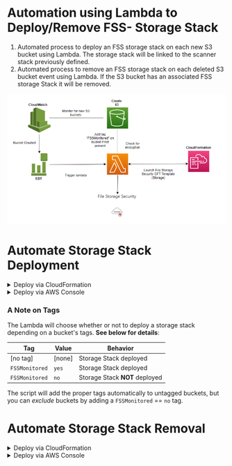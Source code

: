 # Automation using Lambda to Deploy/Remove FSS- Storage Stack 

1. Automated process to deploy an FSS storage stack on each new S3 bucket using Lambda. The storage stack will be linked to the scanner stack previously defined.
2. Automated process to remove an FSS storage stack on each deleted S3 bucket event using Lambda. If the S3 bucket has an associated FSS storage Stack it will be removed.

![architecture](architecture.png)

# Automate Storage Stack Deployment 
<details>
<summary>Deploy via CloudFormation</summary>

   * If not already present, [deploy a Scanner Stack](https://cloudone.trendmicro.com/docs/file-storage-security/stack-add/#AddScanner) in the Cloud One - File Storage Security account.
  * Obtain the Scanner Stack Name and SQS URL
      - Go to AWS Console > Services > CloudFormation
      - Click **Name of Scanner Stack**
         - Copy **Stack Name** 
      - Under **Outputs** tab
         - Copy **ScannerQueueURL**
   * Go to AWS Console > Services > CloudFormation
    - Click **Create New Stack**
      - Prerequisites: `template is ready`
      - Specify Template: `upload from file`
      - Select: **[storage_stack.yaml](https://github.com/JustinDPerkins/FSS-Storage-Automation-Lambda/blob/main/cloudformation/storage_stack.yaml)**
      - Click **Next**
      - StackName: `Enter name for stack`
      - C1WSAPI: [Cloud One Workload Security API Key](https://cloudone.trendmicro.com/docs/file-storage-security/api-create-stack/#Prerequisite)
      - SQSURL: `http://scanner-stack-sqs-queue-url.com`
      - StackName: `Enter name of Scanner Stack`
      - Click **Create Stack**
</details>      

<details>
<summary>Deploy via AWS Console</summary>
  
   * Create IAM Role/Policy for lambda execution
   * In AWS Console > Services > IAM
      - In left panel under **Access Management** click **Policy**
      - Click **Create Policy**
         - Select **JSON**
         - paste **[fss_policy](https://github.com/JustinDPerkins/FSS-Storage-Automation-Lambda/blob/main/policy/fss_policy.json)**
         - Save
   * In AWS Console > Services > IAM
      - In left panel under **Access Management** click **Roles**
      - Create Role
         - Entity: AWS Service
         - Service: Lambda
         - select policy made previously
         - Save

   * Create Lambda Function
   * In AWS Console > Services > Lambda >  Create Function

      - Select **Author from scratch**
      - Function Name: *example-name*
      - Runtime: **Python 3.8**
      - Select Service role: **Select role created in previous steps**
      - Create Function
   * Under Code
      - Copy and Paste: **[storage_stack.yaml](https://github.com/JustinDPerkins/FSS-Storage-Automation-Lambda/blob/main/cloudformation/storage_stack.yaml)**
      - Deploy
   * Under Configuration
      - Environment Variables
      - **C1-API** : *your fss api key*
      - **SQS_Name** : *scanner sqs url*
      - **STACK_ID** : *scanner stack id*
      - See [FSS API Documentation](https://cloudone.trendmicro.com/docs/file-storage-security/api-create-stack/) for details.
      - Configuration
      - General configuration > Edit
      - increase timeout to 8m

   * Create CloudWatch Rule
   * In AWS Console > Services > CloudWatch
      - In left panel under **Events** click **Rules**
   * Create New CloudWatch Rule
      - Event Source: Event Pattern
      - Service Name: S3
      - Event Type: Bucket Level Operations
      - Specific Operation(s): CreateBucket
   * Add Target
      - Select: **Lambda Function**
      - Choose the function made in  first step
      - leave the rest to defaults
   * Configure Rule details
      - Name: *example-rule-name*
      - Description: 
      - State: **Enabled**
      - Create rule 
</details>

### A Note on Tags

The Lambda will choose whether or not to deploy a storage stack depending on a bucket's tags. **See below for details**:

| Tag            | Value  | Behavior                       |
| -------------- | ------ | ------------------------------ |
| [no tag]       | [none] | Storage Stack deployed         |
| `FSSMonitored` | `yes`  | Storage Stack deployed         |
| `FSSMonitored` | `no`   | Storage Stack **NOT** deployed |

The script will add the proper tags automatically to untagged buckets, but you can *exclude* buckets by adding a `FSSMonitored` == `no` tag. 
</details>

# Automate Storage Stack Removal
<details>
<summary>Deploy via CloudFormation</summary>
  
* Go to AWS Console > Services > CloudFormation
    - Click **Create New Stack**
      - Prerequisites: `template is ready`
      - Specify Template: `upload from file`
      - Select: **[implode_storage_stack.yaml](https://github.com/trendmicro/cloudone-filestorage-plugins/blob/master/deployment/aws-python-storage-stack-automation/implode_storage_stack.yaml)**
      - Click **Next**
      - StackName: `Enter name for stack`
      - C1WSAPI: [Cloud One Workload Security API Key](https://cloudone.trendmicro.com/docs/file-storage-security/api-create-stack/#Prerequisite)
      - Click **Create Stack**
  
</details>

<details>
<summary>Deploy via AWS Console</summary>
  
   * Create IAM Role/Policy for lambda execution
   * In AWS Console > Services > IAM
      - In left panel under **Access Management** click **Policy**
      - Click **Create Policy**
         - Select **JSON**
         - paste **[implode_policy](https://github.com/JustinDPerkins/FSS-Storage-Automation-Lambda/blob/main/policy/implode_policy.json)**
         - Save
   * In AWS Console > Services > IAM
      - In left panel under **Access Management** click **Roles**
      - Create Role
         - Entity: AWS Service
         - Service: Lambda
         - Select policy made previously
         - Save

   * Create Lambda Function
   * In AWS Console > Services > Lambda >  Create Function
      - Select **Author from scratch**
      - Function Name: *example-name*
      - Runtime: **Python 3.8**
      - Select Service role: **Select role created in previous steps**
      - Create Function
   * Under Code
      - Copy and Paste: **[implode_storage_stack.yaml](https://github.com/JustinDPerkins/FSS-Storage-Automation-Lambda/blob/main/cloudformation/implode_storage_stack.yaml)**
      - Deploy
   * Under Configuration
      - Environment Variables
      - **WS-API** : *your ws api key*
      - See [FSS API Documentation](https://cloudone.trendmicro.com/docs/file-storage-security/api-create-stack/) for details.
      - Configuration
      - General configuration > Edit
      - increase timeout to 2m

   * Create CloudWatch Rule
   * In AWS Console > Services > CloudWatch
      - In left panel under **Events** click **Rules**
   * Create New CloudWatch Rule
      - Event Source: Event Pattern
      - Service Name: S3
      - Event Type: Bucket Level Operations
      - Specific Operation(s): DeleteBucket
   * Add Target
      - Select: **Lambda Function**
      - Choose the function made in  first step
      - leave the rest to defaults
   * Configure Rule details
      - Name: *example-rule-name*
      - Description: 
      - State: **Enabled**
      - Create rule 
</details>
